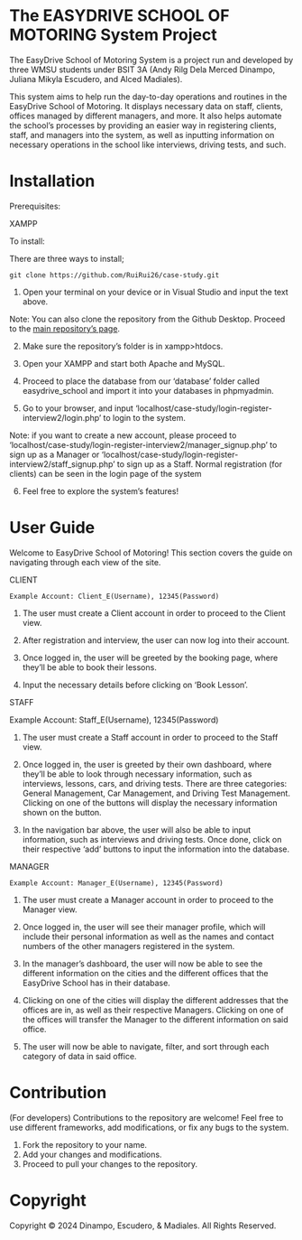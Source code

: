 The EASYDRIVE SCHOOL OF MOTORING System Project
==============================================

The EasyDrive School of Motoring System is a project run and developed by three WMSU students under BSIT 3A (Andy Rilg Dela Merced Dinampo, Juliana Mikyla Escudero, and Alced Madiales).

This system aims to help run the day-to-day operations and routines in the EasyDrive School of Motoring. It displays necessary data on staff, clients, offices managed by different managers, and more. It also helps automate the school’s processes by providing an easier way in registering clients, staff, and managers into the system, as well as inputting information on necessary operations in the school like interviews, driving tests, and such.


Installation
=========

Prerequisites:

XAMPP

To install:

There are three ways to install;

    git clone https://github.com/RuiRui26/case-study.git

1. Open your terminal on your device or in Visual Studio and input the text above.

Note: You can also clone the repository from the Github Desktop. Proceed to the [main repository’s page](https://github.com/RuiRui26/case-study).

2. Make sure the repository’s folder is in xampp>htdocs.

3. Open your XAMPP and start both Apache and MySQL.

4. Proceed to place the database from our ‘database’ folder called easydrive_school and import it into your databases in phpmyadmin.

5. Go to your browser, and input ‘localhost/case-study/login-register-interview2/login.php’ to login to the system.

Note: if you want to create a new account, please proceed to ‘localhost/case-study/login-register-interview2/manager_signup.php’ to sign up as a Manager or ‘localhost/case-study/login-register-interview2/staff_signup.php’ to sign up as a Staff. Normal registration (for clients) can be seen in the login page of the system

6. Feel free to explore the system’s features!


User Guide
=========

Welcome to EasyDrive School of Motoring! This section covers the guide on navigating through each view of the site.

CLIENT

    Example Account: Client_E(Username), 12345(Password)

1. The user must create a Client account in order to proceed to the Client view.

2. After registration and interview, the user can now log into their account.

3. Once logged in, the user will be greeted by the booking page, where they’ll be able to book their lessons.

4. Input the necessary details before clicking on ‘Book Lesson’.


STAFF

Example Account: Staff_E(Username), 12345(Password)

1. The user must create a Staff account in order to proceed to the Staff view.

2. Once logged in, the user is greeted by their own dashboard, where they’ll be able to look through necessary information, such as interviews, lessons, cars, and driving tests. There are three categories: General Management, Car Management, and Driving Test Management. Clicking on one of the buttons will display the necessary information shown on the button.

3. In the navigation bar above, the user will also be able to input information, such as interviews and driving tests. Once done, click on their respective ‘add’ buttons to input the information into the database.


MANAGER

	Example Account: Manager_E(Username), 12345(Password)

1. The user must create a Manager account in order to proceed to the Manager view.

2. Once logged in, the user will see their manager profile, which will include their personal information as well as the names and contact numbers of the other managers registered in the system.

3. In the manager’s dashboard, the user will now be able to see the different information on the cities and the different offices that the EasyDrive School has in their database.

4. Clicking on one of the cities will display the different addresses that the offices are in, as well as their respective Managers. Clicking on one of the offices will transfer the Manager to the different information on said office.

5. The user will now be able to navigate, filter, and sort through each category of data in said office. 


Contribution
==========

(For developers) Contributions to the repository are welcome! Feel free to use different frameworks, add modifications, or fix any bugs to the system.

1. Fork the repository to your name.
2. Add your changes and modifications.
3. Proceed to pull your changes to the repository.


Copyright
========

Copyright © 2024 Dinampo, Escudero, & Madiales. All Rights Reserved.
